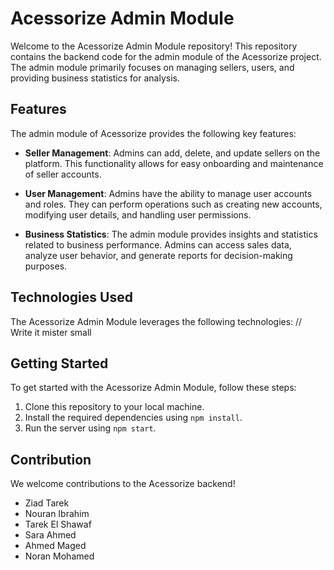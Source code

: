 
# Acessorize Admin Module

Welcome to the Acessorize Admin Module repository! This repository contains the backend code for the admin module of the Acessorize project. The admin module primarily focuses on managing sellers, users, and providing business statistics for analysis.

## Features

The admin module of Acessorize provides the following key features:

- **Seller Management**: Admins can add, delete, and update sellers on the platform. This functionality allows for easy onboarding and maintenance of seller accounts.

- **User Management**: Admins have the ability to manage user accounts and roles. They can perform operations such as creating new accounts, modifying user details, and handling user permissions.

- **Business Statistics**: The admin module provides insights and statistics related to business performance. Admins can access sales data, analyze user behavior, and generate reports for decision-making purposes.

## Technologies Used

The Acessorize Admin Module leverages the following technologies:
// Write it mister small
## Getting Started

To get started with the Acessorize Admin Module, follow these steps:

1. Clone this repository to your local machine.
2. Install the required dependencies using `npm install`.
3. Run the server using `npm start`.


## Contribution

We welcome contributions to the Acessorize backend! 

- Ziad Tarek
- Nouran Ibrahim
- Tarek El Shawaf
- Sara Ahmed
- Ahmed Maged
- Noran Mohamed
